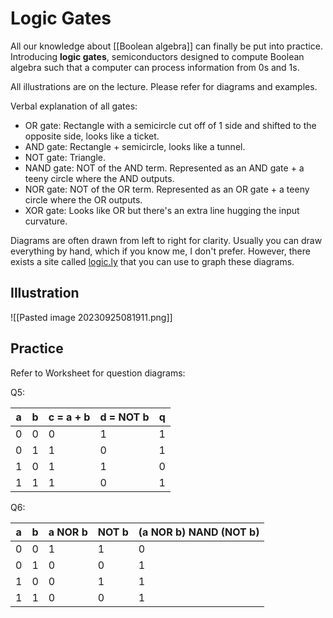 # Logic Gates
All our knowledge about [[Boolean algebra]] can finally be put into practice. Introducing **logic gates**, semiconductors designed to compute Boolean algebra such that a computer can process information from 0s and 1s.

All illustrations are on the lecture. Please refer for diagrams and examples.

Verbal explanation of all gates:
- OR gate: Rectangle with a semicircle cut off of 1 side and shifted to the opposite side, looks like a ticket.
- AND gate: Rectangle + semicircle, looks like a tunnel.
- NOT gate: Triangle.
- NAND gate: NOT of the AND term. Represented as an AND gate + a teeny circle where the AND outputs.
- NOR gate: NOT of the OR term. Represented as an OR gate + a teeny circle where the OR outputs.
- XOR gate: Looks like OR but there's an extra line hugging the input curvature.

Diagrams are often drawn from left to right for clarity. Usually you can draw everything by hand, which if you know me, I don't prefer. However, there exists a site called [logic.ly](https://logic.ly) that you can use to graph these diagrams.
## Illustration
![[Pasted image 20230925081911.png]]
## Practice
Refer to Worksheet for question diagrams:

Q5:

| a   | b   | c = a + b | d = NOT b | q   |
| --- | --- | --------- | --------- | --- |
| 0   | 0   | 0         | 1         | 1   |
| 0   | 1   | 1         | 0         | 1   |
| 1   | 0   | 1         | 1         | 0   |
| 1   | 1   | 1         | 0         | 1   |

Q6:

| a   | b   | a NOR b | NOT b | (a NOR b) NAND (NOT b) |
| --- | --- | ------- | ----- | ---------------------- |
| 0   | 0   | 1       | 1     | 0                      |
| 0   | 1   | 0       | 0     | 1                      |
| 1   | 0   | 0       | 1     | 1                      |
| 1   | 1   | 0       | 0     | 1                      | 
